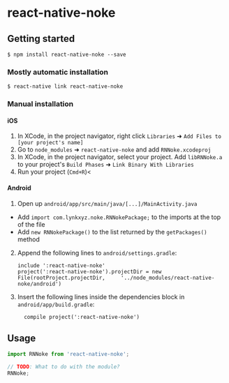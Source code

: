 
# react-native-noke

## Getting started

`$ npm install react-native-noke --save`

### Mostly automatic installation

`$ react-native link react-native-noke`

### Manual installation


#### iOS

1. In XCode, in the project navigator, right click `Libraries` ➜ `Add Files to [your project's name]`
2. Go to `node_modules` ➜ `react-native-noke` and add `RNNoke.xcodeproj`
3. In XCode, in the project navigator, select your project. Add `libRNNoke.a` to your project's `Build Phases` ➜ `Link Binary With Libraries`
4. Run your project (`Cmd+R`)<

#### Android

1. Open up `android/app/src/main/java/[...]/MainActivity.java`
  - Add `import com.lynkxyz.noke.RNNokePackage;` to the imports at the top of the file
  - Add `new RNNokePackage()` to the list returned by the `getPackages()` method
2. Append the following lines to `android/settings.gradle`:
  	```
  	include ':react-native-noke'
  	project(':react-native-noke').projectDir = new File(rootProject.projectDir, 	'../node_modules/react-native-noke/android')
  	```
3. Insert the following lines inside the dependencies block in `android/app/build.gradle`:
  	```
      compile project(':react-native-noke')
  	```


## Usage
```javascript
import RNNoke from 'react-native-noke';

// TODO: What to do with the module?
RNNoke;
```
  